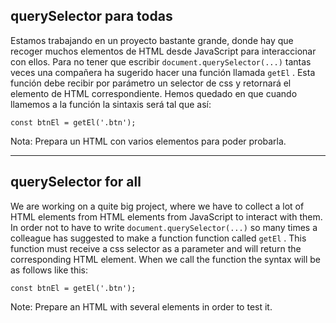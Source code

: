 ## querySelector para todas

Estamos trabajando en un proyecto bastante grande, donde hay que recoger muchos elementos de HTML desde JavaScript para interaccionar con ellos. Para no tener que escribir `document.querySelector(...)` tantas veces una compañera ha sugerido hacer una función llamada `getEl` .
Esta función debe recibir por parámetro un selector de css y retornará el elemento de HTML correspondiente. 
Hemos quedado en que cuando llamemos a la función la sintaxis será tal que así:
```
const btnEl = getEl('.btn');
```
Nota: Prepara un HTML con varios elementos para poder probarla.


---

## querySelector for all

We are working on a quite big project, where we have to collect a lot of HTML elements from HTML elements from JavaScript to interact with them. In order not to have to write `document.querySelector(...)` so many times a colleague has suggested to make a function function called `getEl` .
This function must receive a css selector as a parameter and will return the corresponding HTML element. When we call the function the syntax will be as follows
like this:
```
const btnEl = getEl('.btn');
```
Note: Prepare an HTML with several elements in order to test it.
